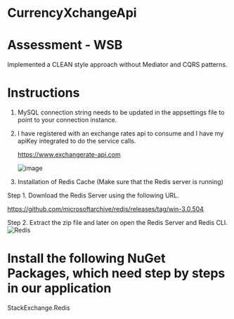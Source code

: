 # CurrencyXchangeApi

# Assessment - WSB

Implemented a CLEAN style approach without Mediator and CQRS patterns.

# Instructions
1. MySQL connection string needs to be updated in the appsettings file to point to your connection instance.
2. I have registered with an exchange rates api to consume and I have my apiKey integrated to do the service calls.
 
   https://www.exchangerate-api.com
   
   
   ![image](https://github.com/user-attachments/assets/ef25a91c-6ce3-42e6-b577-02d9d072406f)

5. Installation of Redis Cache (Make sure that the Redis server is running)
   
Step 1. Download the Redis Server using the following URL.

https://github.com/microsoftarchive/redis/releases/tag/win-3.0.504

Step 2. Extract the zip file and later on open the Redis Server and Redis CLI.
![Redis](https://github.com/user-attachments/assets/5e7ef845-fbea-4673-a038-6a0d69bf8b4b)

# Install the following NuGet Packages, which need step by steps in our application

StackExchange.Redis






